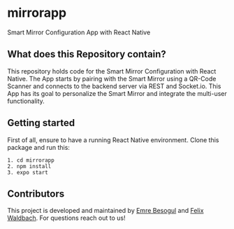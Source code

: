 # mirrorapp
Smart Mirror Configuration App with React Native

## What does this Repository contain?
This repository holds code for the Smart Mirror Configuration with React Native.
The App starts by pairing with the Smart Mirror using a QR-Code Scanner and connects to the backend server via REST and Socket.io.
This App has its goal to personalize the Smart Mirror and integrate the multi-user functionality.

## Getting started
First of all, ensure to have a running React Native environment.
Clone this package and run this:

```
1. cd mirrorapp
2. npm install
3. expo start
```

## Contributors
This project is developed and maintained by [Emre Besogul](https://github.com/emrebesogul) and [Felix Waldbach](https://github.com/felixwaldbach).
For questions reach out to us!
